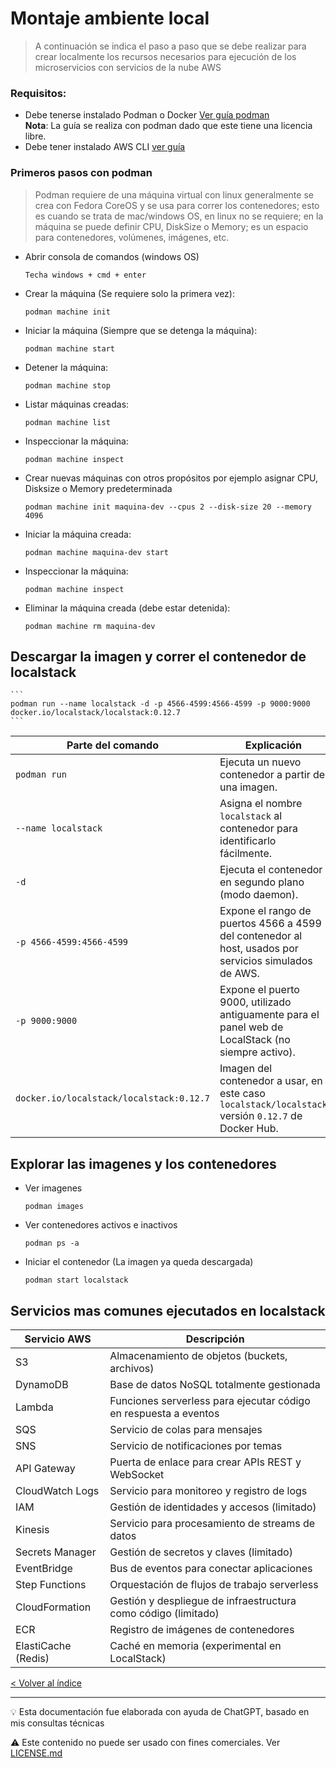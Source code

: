 # Montaje ambiente local
> A continuación se indica el paso a paso que se debe realizar para crear localmente los recursos necesarios para ejecución de los microservicios con servicios de la nube AWS

### Requisitos: 

- Debe tenerse instalado Podman o Docker [Ver guía podman](https://podman.io/docs/installation)  
  **Nota**: La guía se realiza con podman dado que este tiene una licencia libre.
- Debe tener instalado AWS CLI [ver guía](https://docs.aws.amazon.com/cli/latest/userguide/getting-started-install.html)

### Primeros pasos con podman

> Podman requiere de una máquina virtual con linux generalmente se crea con Fedora CoreOS y se usa para correr los contenedores; esto es cuando se trata de mac/windows OS, en linux no se requiere; en la máquina se puede definir CPU, DiskSize o Memory; es un espacio para contenedores, volúmenes, imágenes, etc.


- Abrir consola de comandos (windows OS)
    ```
    Techa windows + cmd + enter
    ```
- Crear la máquina (Se requiere solo la primera vez): 
    ```
    podman machine init
    ```
- Iniciar la máquina (Siempre que se detenga la máquina):
    ```
    podman machine start
    ```
- Detener la máquina:
    ```
    podman machine stop
    ```
- Listar máquinas creadas:
    ```
    podman machine list
    ```
- Inspeccionar la máquina:
    ```
    podman machine inspect
    ```
- Crear nuevas máquinas con otros propósitos por ejemplo asignar CPU, Disksize o Memory predeterminada
    ```
    podman machine init maquina-dev --cpus 2 --disk-size 20 --memory 4096 
    ```
- Iniciar la máquina creada:
    ```
    podman machine maquina-dev start
    ```
- Inspeccionar la máquina:
    ```
    podman machine inspect
- Eliminar la máquina creada (debe estar detenida):
    ```
    podman machine rm maquina-dev
    ```

## Descargar la imagen y correr el contenedor de localstack
    ```
    podman run --name localstack -d -p 4566-4599:4566-4599 -p 9000:9000 docker.io/localstack/localstack:0.12.7
    ```

|Parte del comando|Explicación|
|----------------|-----------|
|`podman run`|Ejecuta un nuevo contenedor a partir de una imagen.|
|`--name localstack`|Asigna el nombre `localstack` al contenedor para identificarlo fácilmente.|
|`-d`|Ejecuta el contenedor en segundo plano (modo daemon).|
|`-p 4566-4599:4566-4599`|Expone el rango de puertos 4566 a 4599 del contenedor al host, usados por servicios simulados de AWS.|
|`-p 9000:9000`|Expone el puerto 9000, utilizado antiguamente para el panel web de LocalStack (no siempre activo).|
|`docker.io/localstack/localstack:0.12.7`|Imagen del contenedor a usar, en este caso `localstack/localstack` versión `0.12.7` de Docker Hub.|

## Explorar las imagenes y los contenedores
- Ver imagenes
    ```
    podman images
    ```
- Ver contenedores activos e inactivos
    ```
    podman ps -a
    ```
- Iniciar el contenedor (La imagen ya queda descargada)
    ```
    podman start localstack
    ```

## Servicios mas comunes ejecutados en localstack

| Servicio AWS | Descripción |
|---------------------|----------------------------------------------------------|
| S3                  | Almacenamiento de objetos (buckets, archivos)            |
| DynamoDB            | Base de datos NoSQL totalmente gestionada                 |
| Lambda              | Funciones serverless para ejecutar código en respuesta a eventos |
| SQS                 | Servicio de colas para mensajes                           |
| SNS                 | Servicio de notificaciones por temas                      |
| API Gateway         | Puerta de enlace para crear APIs REST y WebSocket        |
| CloudWatch Logs     | Servicio para monitoreo y registro de logs                |
| IAM                 | Gestión de identidades y accesos (limitado)               |
| Kinesis             | Servicio para procesamiento de streams de datos           |
| Secrets Manager     | Gestión de secretos y claves (limitado)                   |
| EventBridge         | Bus de eventos para conectar aplicaciones                  |
| Step Functions      | Orquestación de flujos de trabajo serverless               |
| CloudFormation      | Gestión y despliegue de infraestructura como código (limitado) |
| ECR                 | Registro de imágenes de contenedores                       |
| ElastiCache (Redis) | Caché en memoria (experimental en LocalStack)              |


[< Volver al índice](../README.md)

---

💡 Esta documentación fue elaborada con ayuda de ChatGPT, basado en mis consultas técnicas

⚠️ Este contenido no puede ser usado con fines comerciales. Ver [LICENSE.md](../LICENSE.md)
